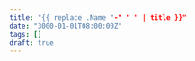 ```yaml
---
title: "{{ replace .Name "-" " " | title }}"
date: "3000-01-01T08:00:00Z"
tags: []
draft: true
---
```

